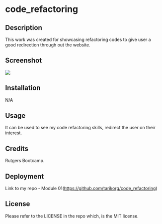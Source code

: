 # code_refactoring

## Description

This work was created for showcasing refactoring codes to give user a good redirection through out the website.

## Screenshot
 <image src="./assets/images/website-view2.png">

## Installation

N/A

## Usage

It can be used to see my code refactoring skills, redirect the user on their interest.

## Credits

Rutgers Bootcamp.

## Deployment
Link to my repo - Module 01(https://github.com/tarikorg/code_refactoring)

## License

Please refer to the LICENSE in the repo which, is the MIT license.